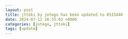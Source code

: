 ```yaml
---
layout: post
title: jttoki by jotego has been updated to 8533440
date: 2024-07-12 16:33:03 +0000
categories: [jotego, jttoki]
tags: [update]
---
```


